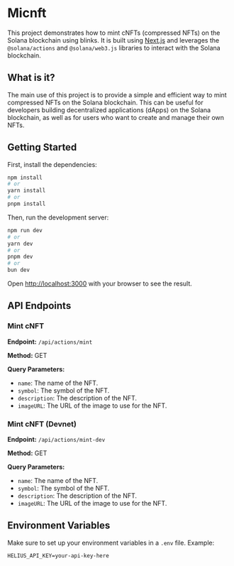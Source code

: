 # Micnft

This project demonstrates how to mint cNFTs (compressed NFTs) on the Solana blockchain using blinks. It is built using [Next.js](https://nextjs.org) and leverages the `@solana/actions` and `@solana/web3.js` libraries to interact with the Solana blockchain.

## What is it?

The main use of this project is to provide a simple and efficient way to mint compressed NFTs on the Solana blockchain. This can be useful for developers building decentralized applications (dApps) on the Solana blockchain, as well as for users who want to create and manage their own NFTs.

## Getting Started

First, install the dependencies:

```bash
npm install
# or
yarn install
# or
pnpm install
```

Then, run the development server:

```bash
npm run dev
# or
yarn dev
# or
pnpm dev
# or
bun dev
```

Open [http://localhost:3000](http://localhost:3000) with your browser to see the result.

## API Endpoints

### Mint cNFT

**Endpoint:** `/api/actions/mint`

**Method:** GET

**Query Parameters:**

- `name`: The name of the NFT.
- `symbol`: The symbol of the NFT.
- `description`: The description of the NFT.
- `imageURL`: The URL of the image to use for the NFT.

### Mint cNFT (Devnet)

**Endpoint:** `/api/actions/mint-dev`

**Method:** GET

**Query Parameters:**

- `name`: The name of the NFT.
- `symbol`: The symbol of the NFT.
- `description`: The description of the NFT.
- `imageURL`: The URL of the image to use for the NFT.

## Environment Variables

Make sure to set up your environment variables in a `.env` file. Example:

```properties
HELIUS_API_KEY=your-api-key-here
```

